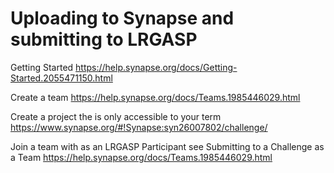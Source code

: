 # Uploading to Synapse and submitting to LRGASP

Getting Started
https://help.synapse.org/docs/Getting-Started.2055471150.html 

Create a team 
https://help.synapse.org/docs/Teams.1985446029.html

Create a project the is only accessible to your term 
https://www.synapse.org/#!Synapse:syn26007802/challenge/


Join a team with as an LRGASP Participant
  see Submitting to a Challenge as a Team  https://help.synapse.org/docs/Teams.1985446029.html


